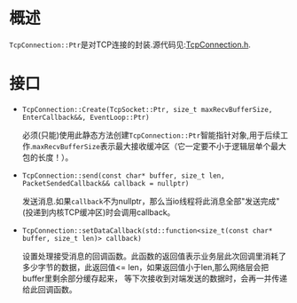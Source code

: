 # 概述
`TcpConnection::Ptr`是对TCP连接的封装.源代码见:[TcpConnection.h](https://github.com/IronsDu/brynet/blob/master/src/brynet/net/TcpConnection.h).

# 接口

- `TcpConnection::Create(TcpSocket::Ptr, size_t maxRecvBufferSize, EnterCallback&&, EventLoop::Ptr)`
    

    必须(只能)使用此静态方法创建`TcpConnection::Ptr`智能指针对象,用于后续工作.`maxRecvBufferSize`表示最大接收缓冲区（它一定要不小于逻辑层单个最大包的长度！）。

- `TcpConnection::send(const char* buffer, size_t len, PacketSendedCallback&& callback = nullptr)`
    
    发送消息.如果`callback`不为nullptr，那么当io线程将此消息全部"发送完成"(投递到内核TCP缓冲区)时会调用callback。

- `TcpConnection::setDataCallback(std::function<size_t(const char* buffer, size_t len)> callback)`

    设置处理接受消息的回调函数。此函数的返回值表示业务层此次回调里消耗了多少字节的数据，此返回值<= len，如果返回值小于len,那么网络层会把buffer里剩余部分缓存起来，
    等下次接收到对端发送的数据时，会再一并传递给此回调函数。
